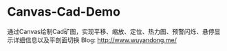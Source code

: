 # Canvas-Cad-Demo
通过Canvas绘制Cad矿图，实现平移、缩放、定位、热力图、预警闪烁、悬停显示详细信息以及平剖面切换
Blog: http://www.wuyandong.me/
